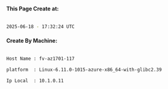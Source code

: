 
   
#### This Page Create at:

```bash

2025-06-18 - 17:32:24 UTC

```

#### Create By Machine:

```bash

Host Name : fv-az1701-117

platform  : Linux-6.11.0-1015-azure-x86_64-with-glibc2.39

Ip Local  : 10.1.0.11

```

